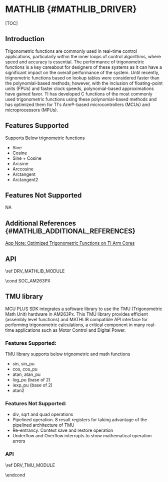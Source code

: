# MATHLIB {#MATHLIB_DRIVER}

[TOC]

## Introduction

Trigonometric functions are commonly used in real-time control applications, particularly within the inner loops of control algorithms, where speed and accuracy is essential. The performance of trigonometric functions is a key careabout for designers of these systems as it can have a significant impact on the overall performance of the system. Until recently, trignometric functions based on lookup tables were considered faster than the polynomial-based methods; however, with the inclusion of floating-point units (FPUs) and faster clock speeds, polynomial-based approximations have gained favor. TI has developed C functions of the most commonly used trigonometric functions using these polynomial-based methods and has optimized them for TI's Arm®-based microcontrollers (MCUs) and microprocessors (MPUs).

## Features Supported

Supports Below trignometric functions

- Sine
- Cosine
- Sine + Cosine
- Arcsine
- Arccosine
- Arctangent
- Arctangent2

## Features Not Supported

NA

## Additional References {#MATHLIB_ADDITIONAL_REFERENCES}

<a href="https://www.ti.com/lit/pdf/sprad27">App Note: Optimized Trigonometric Functions on TI Arm Cores</a>

## API

\ref DRV_MATHLIB_MODULE

\cond SOC_AM263PX

## TMU library

MCU PLUS SDK integrates a software library to use the TMU (Trigonometric Math Unit) hardware in AM263Px. This TMU library provides efficient (assembly level functions) and MATHLIB compatible API interface for performing trigonometric calculations, a critical component in many real-time applications such as Motor Control and Digital Power.


### Features Supported:

TMU library supports below trignometric and math functions
- sin, sin_pu
- cos, cos_pu
- atan, atan_pu
- log_pu (base of 2)
- iexp_pu (base of 2)
- atan2


### Features Not Supported:

- div, sqrt and quad operations
- Pipelined operation. 8 result registers for taking advantage of the pipelined architecture of TMU
- Re-entrancy. Context save and restore operation
- Underflow and Overflow interrupts to show mathematical operation errors

### API

\ref DRV_TMU_MODULE

\endcond
